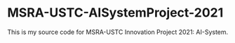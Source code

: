 # MSRA-USTC-AISystemProject-2021
This is my source code for MSRA-USTC Innovation Project 2021: AI-System.
